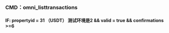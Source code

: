 ### CMD：omni_listtransactions
#### IF: propertyid = 31 （USDT）  测试环境是2 && valid = true && confirmations >=6